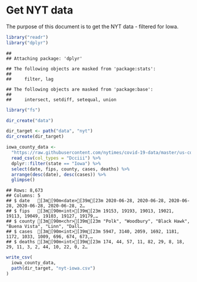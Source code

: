 Get NYT data
================

The purpose of this document is to get the NYT data - filtered for Iowa.

``` r
library("readr")
library("dplyr")
```

    ## 
    ## Attaching package: 'dplyr'

    ## The following objects are masked from 'package:stats':
    ## 
    ##     filter, lag

    ## The following objects are masked from 'package:base':
    ## 
    ##     intersect, setdiff, setequal, union

``` r
library("fs")
```

``` r
dir_create("data")

dir_target <- path("data", "nyt")
dir_create(dir_target)
```

``` r
iowa_county_data <- 
  "https://raw.githubusercontent.com/nytimes/covid-19-data/master/us-counties.csv" %>%
  read_csv(col_types = "Dcciii") %>%
  dplyr::filter(state == "Iowa") %>%
  select(date, fips, county, cases, deaths) %>%
  arrange(desc(date), desc(cases)) %>%
  glimpse()
```

    ## Rows: 8,673
    ## Columns: 5
    ## $ date   [3m[90m<date>[39m[23m 2020-06-28, 2020-06-28, 2020-06-28, 2020-06-28, 2020-06-28, 2…
    ## $ fips   [3m[90m<int>[39m[23m 19153, 19193, 19013, 19021, 19113, 19049, 19103, 19127, 19179,…
    ## $ county [3m[90m<chr>[39m[23m "Polk", "Woodbury", "Black Hawk", "Buena Vista", "Linn", "Dall…
    ## $ cases  [3m[90m<int>[39m[23m 5947, 3140, 2059, 1692, 1181, 1172, 1033, 1009, 696, 674, 673,…
    ## $ deaths [3m[90m<int>[39m[23m 174, 44, 57, 11, 82, 29, 8, 18, 29, 11, 3, 2, 44, 10, 22, 0, 2…

``` r
write_csv(
  iowa_county_data,
  path(dir_target, "nyt-iowa.csv")
)
```
